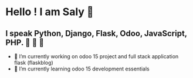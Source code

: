# Hello ! I am Saly 👋

## I speak Python, Django, Flask, Odoo, JavaScript, PHP.   :triumph: :triumph: :muscle:


- 🔭 I’m currently working on odoo 15 project and full stack application flask (flaskblog) 
- 🌱 I’m currently learning odoo 15 development essentials
 
<!--
**elmaroufa/elmaroufa** is a ✨ _special_ ✨ repository because its `README.md` (this file) appears on your GitHub profile.

Here are some ideas to get you started:

- 🔭 I’m currently working on ...
- 🌱 I’m currently learning ...
- 👯 I’m looking to collaborate on ...
- 🤔 I’m looking for help with ...
- 💬 Ask me about ...
- 📫 How to reach me: ...
- 😄 Pronouns: ...
- ⚡ Fun fact: ...
-->
